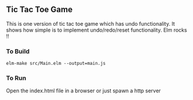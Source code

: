 ## Tic Tac Toe Game
This is one version of tic tac toe game which has undo functionality. It shows how simple is to implement undo/redo/reset functionality. Elm rocks !!

### To Build

```
elm-make src/Main.elm --output=main.js
```

### To Run

Open the index.html file in a browser or just spawn a http server